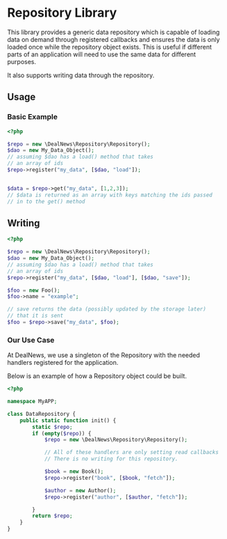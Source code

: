 # Repository Library

This library provides a generic data repository which is capable of loading
data on demand through registered callbacks and ensures the data is only
loaded once while the repository object exists. This is useful if different
parts of an application will need to use the same data for different
purposes.

It also supports writing data through the repository.

## Usage

### Basic Example
```php
<?php

$repo = new \DealNews\Repository\Repository();
$dao = new My_Data_Object();
// assuming $dao has a load() method that takes
// an array of ids
$repo->register("my_data", [$dao, "load"]);


$data = $repo->get("my_data", [1,2,3]);
// $data is returned as an array with keys matching the ids passed
// in to the get() method
```

## Writing
```php
<?php

$repo = new \DealNews\Repository\Repository();
$dao = new My_Data_Object();
// assuming $dao has a load() method that takes
// an array of ids
$repo->register("my_data", [$dao, "load"], [$dao, "save"]);

$foo = new Foo();
$foo->name = "example";

// save returns the data (possibly updated by the storage later)
// that it is sent
$foo = $repo->save("my_data", $foo);
```

### Our Use Case

At DealNews, we use a singleton of the Repository with the needed handlers
registered for the application.

Below is an example of how a Repository object could be built.

```php
<?php

namespace MyAPP;

class DataRepository {
    public static function init() {
        static $repo;
        if (empty($repo)) {
            $repo = new \DealNews\Repository\Repository();

            // All of these handlers are only setting read callbacks
            // There is no writing for this repository.

            $book = new Book();
            $repo->register("book", [$book, "fetch"]);

            $author = new Author();
            $repo->register("author", [$author, "fetch"]);

        }
        return $repo;
    }
}
```
